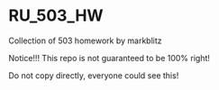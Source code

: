 # RU_503_HW
Collection of 503 homework by markblitz

Notice!!! This repo is not guaranteed to be 100% right!

Do not copy directly, everyone could see this!
